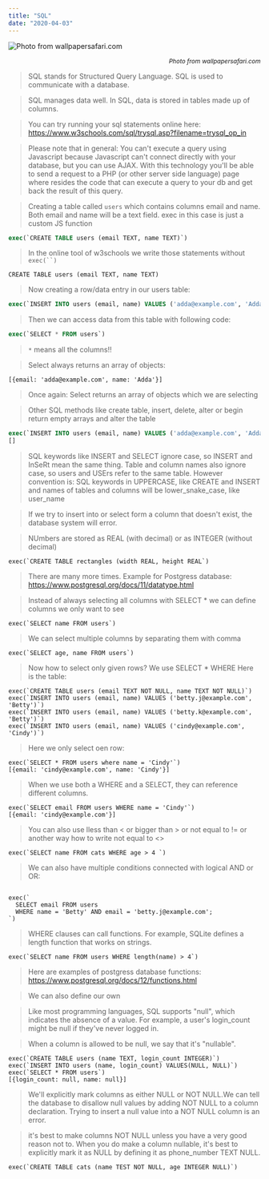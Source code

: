 ```yaml
---
title: "SQL"
date: "2020-04-03"
---
```

![](https://i.imgur.com/ETtwNWY.jpg "Photo from wallpapersafari.com")<p style="font-size: 12px; text-align: right">_Photo from wallpapersafari.com_</p>


> SQL stands for Structured Query Language. SQL is used to communicate with a database. 

> SQL manages data well. In SQL, data is stored in tables made up of columns.

> You can try running your sql statements online here: https://www.w3schools.com/sql/trysql.asp?filename=trysql_op_in

>Please note that in general: You can't execute a query using Javascript because Javascript can't connect directly with your database, but you can use AJAX. With this technology you'll be able to send a request to a PHP (or other server side language) page where resides the code that can execute a query to your db and get back the result of this query.

> Creating a table called <code>users</code> which contains columns email and name. Both email and name will be a text field. exec in this case is just a custom JS function
```SQL
exec(`CREATE TABLE users (email TEXT, name TEXT)`)
```

> In the online tool of w3schools we write those statements without <code>exec(``)</code>
```
CREATE TABLE users (email TEXT, name TEXT)
```

>Now creating a row/data entry in our users table:
```SQL
exec(`INSERT INTO users (email, name) VALUES ('adda@example.com', 'Adda')`)
```

> Then we can access data from this table with following code:
```SQL
exec(`SELECT * FROM users`)
```

> `*` means all the columns!!

> Select always returns an array of objects:
```
[{email: 'adda@example.com', name: 'Adda'}] 
```

> Once again: Select returns an array of objects which we are selecting

> Other SQL methods like create table, insert, delete, alter or begin return empty arrays and alter the table
```SQL
exec(`INSERT INTO users (email, name) VALUES ('adda@example.com', 'Adda')`)
[]
```

> SQL keywords like INSERT and SELECT ignore case, so INSERT and InSeRt mean the same thing. Table and column names also ignore case, so users and USErs refer to the same table. However convention is: SQL keywords in UPPERCASE, like CREATE and INSERT and names of tables and columns will be lower_snake_case, like user_name

>If we try to insert into or select form a column that doesn't exist, the database system will error.

> NUmbers are stored as REAL (with decimal) or as INTEGER (without decimal)
```
exec(`CREATE TABLE rectangles (width REAL, height REAL`)
```

> There are many more times. Example for Postgress database: https://www.postgresql.org/docs/11/datatype.html

> Instead of always selecting all columns with SELECT * we can define columns we only want to see
```
exec(`SELECT name FROM users`)
```

> We can select multiple columns by separating them with comma
```
exec(`SELECT age, name FROM users`)
```

>Now how to select only given rows? We use SELECT * WHERE
> Here is the table:
```
exec(`CREATE TABLE users (email TEXT NOT NULL, name TEXT NOT NULL)`)
exec(`INSERT INTO users (email, name) VALUES ('betty.j@example.com', 'Betty')`)
exec(`INSERT INTO users (email, name) VALUES ('betty.k@example.com', 'Betty')`)
exec(`INSERT INTO users (email, name) VALUES ('cindy@example.com', 'Cindy')`)

```
> Here we only select oen row:
```
exec(`SELECT * FROM users where name = 'Cindy'`)
[{email: 'cindy@example.com', name: 'Cindy'}]
```

>When we use both a WHERE and a SELECT, they can reference different columns.
```
exec(`SELECT email FROM users WHERE name = 'Cindy'`)
[{email: 'cindy@example.com'}] 
```
> You can also use lless than < or bigger than > or not equal to != or another way how to write not equal to <>

```
exec(`SELECT name FROM cats WHERE age > 4 `)
```

> We can also have multiple conditions connected with logical AND or OR:
``` 

exec(`
  SELECT email FROM users
  WHERE name = 'Betty' AND email = 'betty.j@example.com';
`)
```

>WHERE clauses can call functions. For example, SQLite defines a length function that works on strings.
```
exec(`SELECT name FROM users WHERE length(name) > 4`)
```

> Here are examples of postgress database functions: https://www.postgresql.org/docs/12/functions.html

> We can also define our own

> Like most programming languages, SQL supports "null", which indicates the absence of a value. For example, a user's login_count might be null if they've never logged in.

> When a column is allowed to be null, we say that it's "nullable". 
```
exec(`CREATE TABLE users (name TEXT, login_count INTEGER)`)
exec(`INSERT INTO users (name, login_count) VALUES(NULL, NULL)`)
exec(`SELECT * FROM users`)
[{login_count: null, name: null}]
```

> We'll explicitly mark columns as either NULL or NOT NULL.We can tell the database to disallow null values by adding NOT NULL to a column declaration. Trying to insert a null value into a NOT NULL column is an error.

> it's best to make columns NOT NULL unless you have a very good reason not to. When you do make a column nullable, it's best to explicitly mark it as NULL by defining it as phone_number TEXT NULL. 
```
exec(`CREATE TABLE cats (name TEST NOT NULL, age INTEGER NULL)`)
```